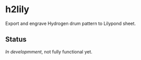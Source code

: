 h2lily
======

Export and engrave Hydrogen drum pattern to Lilypond sheet.

Status
------
*In developmment*, not fully functional yet.
